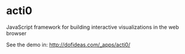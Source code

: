 acti0
======

JavaScript framework for building interactive visualizations in the web browser

See the demo in:
http://dofideas.com/_apps/acti0/
